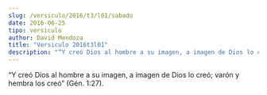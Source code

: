 ```yaml
---
slug: /versiculo/2016/t3/l01/sabado
date: 2016-06-25
tipo: versiculo
author: David Mendoza
title: "Versiculo 2016t3l01"
description: "“Y creó Dios al hombre a su imagen, a imagen de Dios lo creó; varón y hembra los creó” (Gén. 1:27)."
---
```


“Y creó Dios al hombre a su imagen, a imagen de Dios lo creó; varón y hembra los creó” (Gén. 1:27).
